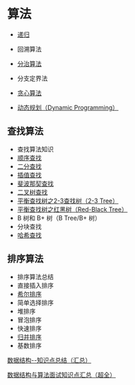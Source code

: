 # 算法

* [递归](https://github.com/ZhangMiao147/android_learning_notes/blob/master/DataStructure/算法/递归.md)

* 回溯算法

* [分治算法](https://github.com/ZhangMiao147/android_learning_notes/blob/master/DataStructure/算法/分治算法.md)

* 分支定界法

* [贪心算法](https://github.com/ZhangMiao147/android_learning_notes/blob/master/DataStructure/算法/贪心算法.md)

* [动态规划（Dynamic Programming）](https://github.com/ZhangMiao147/android_learning_notes/blob/master/DataStructure/算法/动态规划.md)

  

## 查找算法

* 查找算法知识
* [顺序查找](https://github.com/ZhangMiao147/android_learning_notes/blob/master/DataStructure/算法/查找算法/顺序查找.md)
* [二分查找](https://github.com/ZhangMiao147/android_learning_notes/blob/master/DataStructure/算法/查找算法/二分查找.md)
* [插值查找](https://github.com/ZhangMiao147/android_learning_notes/blob/master/DataStructure/算法/查找算法/插值查找.md)
* [斐波那契查找](https://github.com/ZhangMiao147/android_learning_notes/blob/master/DataStructure/算法/查找算法/斐波那契查找.md)
* [二叉树查找](https://github.com/ZhangMiao147/android_learning_notes/blob/master/DataStructure/算法/查找算法/二叉树查找.md)
* [平衡查找树之2-3查找树（2-3 Tree）](https://github.com/ZhangMiao147/android_learning_notes/blob/master/DataStructure/算法/查找算法/平衡查找树之2-3查找树.md)
* [平衡查找树之红黑树（Red-Black Tree）](https://github.com/ZhangMiao147/android_learning_notes/blob/master/DataStructure/算法/查找算法/平衡查找树之红黑树.md)
* B 树和 B+ 树（B Tree/B+ 树）
* 分块查找
* [哈希查找](https://github.com/ZhangMiao147/android_learning_notes/blob/master/DataStructure/算法/查找算法/哈希查找.md)

## 排序算法

* 排序算法总结
* 直接插入排序
* [希尔排序](https://github.com/ZhangMiao147/android_learning_notes/blob/master/DataStructure/算法/排序算法/希尔排序.md)
* 简单选择排序
* 堆排序
* 冒泡排序
* 快速排序
* [归并排序](https://github.com/ZhangMiao147/android_learning_notes/blob/master/DataStructure/算法/排序算法/归并排序.md)
* 基数排序



[数据结构--知识点总结（汇总）](https://blog.csdn.net/Void_worker/article/details/81058133)

[数据结构与算法面试知识点汇总（超全）](https://blog.csdn.net/CSDN_dzh/article/details/86724458)

